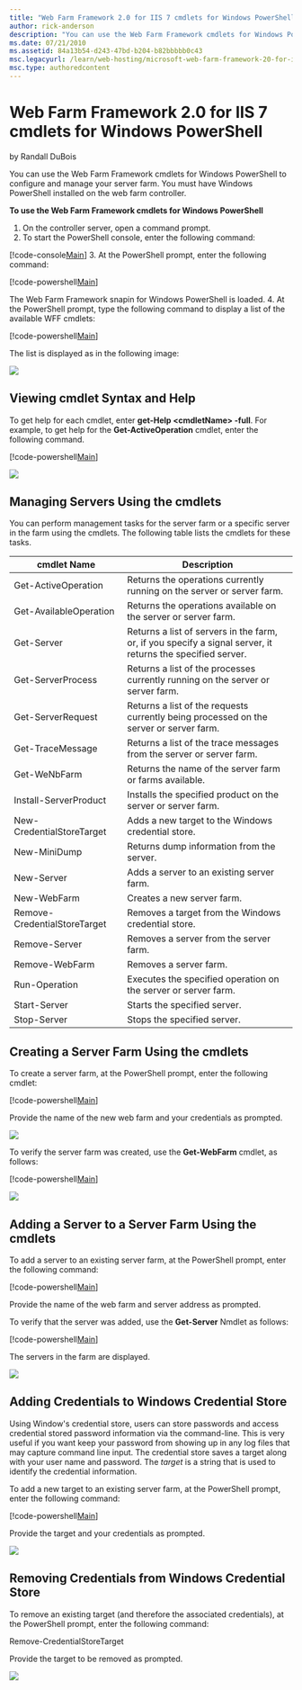 ```yaml
---
title: "Web Farm Framework 2.0 for IIS 7 cmdlets for Windows PowerShell"
author: rick-anderson
description: "You can use the Web Farm Framework cmdlets for Windows PowerShell to configure and manage your server farm. You must have Windows PowerShell installed on the..."
ms.date: 07/21/2010
ms.assetid: 84a13b54-d243-47bd-b204-b82bbbbb0c43
msc.legacyurl: /learn/web-hosting/microsoft-web-farm-framework-20-for-iis-7/web-farm-framework-20-for-iis-cmdlets-for-windows-powershell
msc.type: authoredcontent
---
```

Web Farm Framework 2.0 for IIS 7 cmdlets for Windows PowerShell
====================
by Randall DuBois

You can use the Web Farm Framework cmdlets for Windows PowerShell to configure and manage your server farm. You must have Windows PowerShell installed on the web farm controller.

**To use the Web Farm Framework cmdlets for Windows PowerShell**

1. On the controller server, open a command prompt.
2. To start the PowerShell console, enter the following command:

[!code-console[Main](web-farm-framework-20-for-iis-cmdlets-for-windows-powershell/samples/sample1.cmd)]
3. At the PowerShell prompt, enter the following command:

[!code-powershell[Main](web-farm-framework-20-for-iis-cmdlets-for-windows-powershell/samples/sample2.ps1)]

The Web Farm Framework snapin for Windows PowerShell is loaded.
4. At the PowerShell prompt, type the following command to display a list of the available WFF cmdlets:

[!code-powershell[Main](web-farm-framework-20-for-iis-cmdlets-for-windows-powershell/samples/sample3.ps1)]

The list is displayed as in the following image:

[![](web-farm-framework-20-for-iis-cmdlets-for-windows-powershell/_static/image2.png)](web-farm-framework-20-for-iis-cmdlets-for-windows-powershell/_static/image1.png)

## Viewing cmdlet Syntax and Help

To get help for each cmdlet, enter **get-Help &lt;cmdletName&gt; -full**. For example, to get help for the **Get-ActiveOperation** cmdlet, enter the following command.


[!code-powershell[Main](web-farm-framework-20-for-iis-cmdlets-for-windows-powershell/samples/sample4.ps1)]


[![](web-farm-framework-20-for-iis-cmdlets-for-windows-powershell/_static/image4.png)](web-farm-framework-20-for-iis-cmdlets-for-windows-powershell/_static/image3.png)

## Managing Servers Using the cmdlets

You can perform management tasks for the server farm or a specific server in the farm using the cmdlets. The following table lists the cmdlets for these tasks.

| cmdlet Name | Description |
| --- | --- |
| Get-ActiveOperation | Returns the operations currently running on the server or server farm. |
| Get-AvailableOperation | Returns the operations available on the server or server farm. |
| Get-Server | Returns a list of servers in the farm, or, if you specify a signal server, it returns the specified server. |
| Get-ServerProcess | Returns a list of the processes currently running on the server or server farm. |
| Get-ServerRequest | Returns a list of the requests currently being processed on the server or server farm. |
| Get-TraceMessage | Returns a list of the trace messages from the server or server farm. |
| Get-WeNbFarm | Returns the name of the server farm or farms available. |
| Install-ServerProduct | Installs the specified product on the server or server farm. |
| New-CredentialStoreTarget | Adds a new target to the Windows credential store. |
| New-MiniDump | Returns dump information from the server. |
| New-Server | Adds a server to an existing server farm. |
| New-WebFarm | Creates a new server farm. |
| Remove-CredentialStoreTarget | Removes a target from the Windows credential store. |
| Remove-Server | Removes a server from the server farm. |
| Remove-WebFarm | Removes a server farm. |
| Run-Operation | Executes the specified operation on the server or server farm. |
| Start-Server | Starts the specified server. |
| Stop-Server | Stops the specified server. |

## Creating a Server Farm Using the cmdlets

To create a server farm, at the PowerShell prompt, enter the following cmdlet:


[!code-powershell[Main](web-farm-framework-20-for-iis-cmdlets-for-windows-powershell/samples/sample5.ps1)]


Provide the name of the new web farm and your credentials as prompted.

[![](web-farm-framework-20-for-iis-cmdlets-for-windows-powershell/_static/image6.png)](web-farm-framework-20-for-iis-cmdlets-for-windows-powershell/_static/image5.png)

To verify the server farm was created, use the **Get-WebFarm** cmdlet, as follows:


[!code-powershell[Main](web-farm-framework-20-for-iis-cmdlets-for-windows-powershell/samples/sample6.ps1)]


[![](web-farm-framework-20-for-iis-cmdlets-for-windows-powershell/_static/image8.png)](web-farm-framework-20-for-iis-cmdlets-for-windows-powershell/_static/image7.png)

## Adding a Server to a Server Farm Using the cmdlets

To add a server to an existing server farm, at the PowerShell prompt, enter the following command:


[!code-powershell[Main](web-farm-framework-20-for-iis-cmdlets-for-windows-powershell/samples/sample7.ps1)]


Provide the name of the web farm and server address as prompted.

To verify that the server was added, use the **Get-Server** Nmdlet as follows:

[!code-powershell[Main](web-farm-framework-20-for-iis-cmdlets-for-windows-powershell/samples/sample8.ps1)]

The servers in the farm are displayed.

[![](web-farm-framework-20-for-iis-cmdlets-for-windows-powershell/_static/image10.png)](web-farm-framework-20-for-iis-cmdlets-for-windows-powershell/_static/image9.png)

## Adding Credentials to Windows Credential Store

Using Window's credential store, users can store passwords and access credential stored password information via the command-line. This is very useful if you want keep your password from showing up in any log files that may capture command line input. The credential store saves a target along with your user name and password. The *target* is a string that is used to identify the credential information.

To add a new target to an existing server farm, at the PowerShell prompt, enter the following command:


[!code-powershell[Main](web-farm-framework-20-for-iis-cmdlets-for-windows-powershell/samples/sample9.ps1)]


Provide the target and your credentials as prompted.

[![](web-farm-framework-20-for-iis-cmdlets-for-windows-powershell/_static/image12.png)](web-farm-framework-20-for-iis-cmdlets-for-windows-powershell/_static/image11.png)

## Removing Credentials from Windows Credential Store

To remove an existing target (and therefore the associated credentials), at the PowerShell prompt, enter the following command:

Remove-CredentialStoreTarget

Provide the target to be removed as prompted.

[![](web-farm-framework-20-for-iis-cmdlets-for-windows-powershell/_static/image14.png)](web-farm-framework-20-for-iis-cmdlets-for-windows-powershell/_static/image13.png)